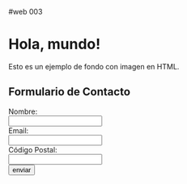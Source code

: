 #web 003

<!DOCTYPE html>
<html lang="es">
<head>
    <meta charset="UTF-8">
    <meta name="viewport" content="width=device-width, initial-scale=1.0">
    <title>Fondo con Imagen</title>
    <style>
        body {
            background-image: url('ruta/a/tu/fondo.jpg'); /* Ruta de la imagen */
            background-size: cover; /* Cubrir toda la pantalla */
            background-repeat: no-repeat; /* No repetir la imagen */
            background-attachment: fixed; /* Imagen fija al hacer scroll */
        }
    </style>
</head>
<body>
    <h1>Hola, mundo!</h1>
    <p>Esto es un ejemplo de fondo con imagen en HTML.</p>
</body>
</html>






<!DOCTYPE html>
<html>
<head>
    <title>Formulario de Contacto</title>
</head>
<body>
    <h2>Formulario de Contacto</h2>
    <form action="/submit_form" method="POST">
        <label for="nombre">Nombre:</label><br>
        <input type="text" id="nombre" name="nombre"><br>
        <label for="email">Email:</label><br>
        <input type="email" id="email" name="email"><br>
        <label for="codigo_postal">Código Postal:</label><br>
        <input type="text" id="codigo_postal" name="codigo_postal"><br>
        <button type="button" onclick="location.href='https://example.com'">enviar</button>
    </form>
</body>
</html>


